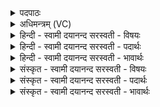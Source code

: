 <details><summary>पदपाठः</summary>

अच्छि॑न्नस्य। ते॒। दे॒व॒। सो॒म॒। सु॒वीर्य्य॒स्येति॑ सु॒ऽवीर्य्य॑स्य। रा॒यः। पोष॑स्य। द॒दि॒तारः॑। स्या॒म॒। सा। प्र॒थ॒मा। संस्कृ॑तिः। वि॒श्ववा॒रेति॑ वि॒श्वऽवा॑रा। सः। प्र॒थ॒मः। वरु॑णः। मि॒त्रः। अ॒ग्निः। १४।
</details>

<details><summary>अधिमन्त्रम् (VC)</summary>

- विश्वेदेवा देवताः
- वत्सार काश्यप ऋषिः
- विराड् जगती
- निषादः
</details>

<details><summary>हिन्दी - स्वामी दयानन्द सरस्वती  - विषयः</summary>

अब शिष्य के लिये पढ़ाने की युक्ति अगले मन्त्र में कही है ॥
</details>

<details><summary>हिन्दी - स्वामी दयानन्द सरस्वती  - पदार्थः</summary>

पदार्थान्वयभाषाः -  हे (देव) योगविद्या चाहनेवाले (सोम) प्रशंसनीय गुणयुक्त शिष्य ! हम अध्यापक लोग (ते) तेरे लिये (सुवीर्य्यस्य) जिस पदार्थ से शुद्ध पराक्रम बढ़े उसके समान (अच्छिन्नस्य) अखण्ड (रायः) योगविद्या से उत्पन्न हुए धन की (पोषस्य) दृढ़पुष्टि के (ददितारः) देनेवाले (स्याम) हों। जो यह (प्रथमा) पहिली (विश्ववारा) सब ही सुखों के स्वीकार कराने योग्य (संस्कृतिः) विद्यासुशिक्षाजनित नीति है, (सा) वह तेरे लिये इस जगत् में सुखदायक हो और हम लोगों में जो (वरुणः) श्रेष्ठ (अग्निः) अग्नि के समान सब विद्याओं से प्रकाशित अध्यापक है (सः) वह (प्रथमः) सब से प्रथम तेरा (मित्रः) मित्र हो ॥१४॥
</details>

<details><summary>हिन्दी - स्वामी दयानन्द सरस्वती  - भावार्थः</summary>

भावार्थभाषाः -  इस मन्त्र में उपमालङ्कार है। योगविद्या में सम्पन्न शुद्धचित युक्त योगियों को योग्य है कि जिज्ञासुओं के लिये नित्य योगविद्या का दान देकर उन्हें शारीरिक और आत्मबल से युक्त किया करें ॥१४॥
</details>

<details><summary>संस्कृत - स्वामी दयानन्द सरस्वती  - विषयः</summary>

अथ शिष्यायाध्यापककृत्यमाह ॥
</details>

<details><summary>संस्कृत - स्वामी दयानन्द सरस्वती  - पदार्थः</summary>

पदार्थान्वयभाषाः -  हे देव सोम ! वयमध्यापकास्ते तुभ्यं सुवीर्य्यस्येवाच्छिन्नस्य रायस्पोषस्य ददितारः स्याम, या प्रथमा विश्ववारा संस्कृतिरस्ति, सा तुभ्यं सुखदा भवतु। योऽस्माकं मध्ये वरुणोऽग्निरिवाध्यापकोऽस्ति, स प्रथमस्ते मित्रो भवतु ॥१४॥
</details>

<details><summary>संस्कृत - स्वामी दयानन्द सरस्वती  - भावार्थः</summary>

भावार्थभाषाः -  अत्रोपमालङ्कारः। योगविद्यासम्पन्नमनसां योगिनां योग्यतास्ति जिज्ञासुभ्यो नित्यं योगविद्यां प्रदाय ते सुशरीरात्मबलाः सम्पादनीयाः ॥१४॥
</details>